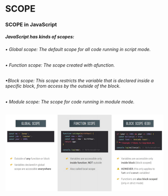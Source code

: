# SCOPE
### SCOPE in JavaScript
##### JavaScript has kinds of scopes:
>
>
###### • Global scope: The default scope for all code running in script mode.
###### • Function scope: The scope created with afunction.
###### •Block scope: This scope restricts the variable that is declared inside a specific block, from access by the outside of the block.
###### • Module scope: The scope for code running in module mode.
>
>
>
![](photo_2023-11-16_15-19-46.jpg)
